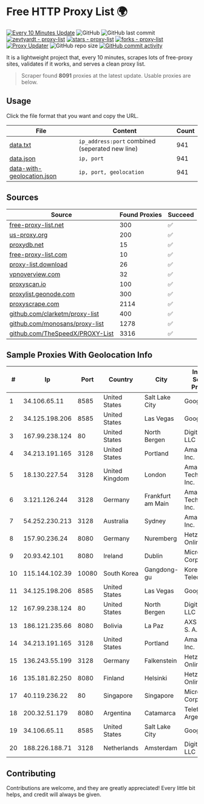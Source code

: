 
# Free HTTP Proxy List 🌍

[![Every 10 Minutes Update](https://github.com/mertguvencli/http-proxy-list/actions/workflows/main.yml/badge.svg?branch=main)](https://github.com/mertguvencli/http-proxy-list/actions/workflows/main.yml)
![GitHub](https://img.shields.io/github/license/mertguvencli/http-proxy-list)
![GitHub last commit](https://img.shields.io/github/last-commit/mertguvencli/http-proxy-list)
[![zevtyardt - proxy-list](https://img.shields.io/static/v1?label=zevtyardt&message=proxy-list&color=blue&logo=github)](https://github.com/zevtyardt/proxy-list "Go to GitHub repo")
[![stars - proxy-list](https://img.shields.io/github/stars/zevtyardt/proxy-list?style=social)](https://github.com/zevtyardt/proxy-list)
[![forks - proxy-list](https://img.shields.io/github/forks/zevtyardt/proxy-list?style=social)](https://github.com/zevtyardt/proxy-list)
[![Proxy Updater](https://github.com/zevtyardt/proxy-list/workflows/Proxy%20Updater/badge.svg)](https://github.com/zevtyardt/proxy-list/actions?query=workflow:"Proxy+Updater")
![GitHub repo size](https://img.shields.io/github/repo-size/zevtyardt/proxy-list)
[![GitHub commit activity](https://img.shields.io/github/commit-activity/m/zevtyardt/proxy-list?logo=commits)](https://github.com/zevtyardt/proxy-list/commits/main)

It is a lightweight project that, every 10 minutes, scrapes lots of free-proxy sites, validates if it works, and serves a clean proxy list.

> Scraper found **8091** proxies at the latest update. Usable proxies are below.

## Usage

Click the file format that you want and copy the URL.

|File|Content|Count|
|----|-------|-----|
|[data.txt](https://raw.githubusercontent.com/mertguvencli/http-proxy-list/main/proxy-list/data.txt)|`ip_address:port` combined (seperated new line)|941|
|[data.json](https://raw.githubusercontent.com/mertguvencli/http-proxy-list/main/proxy-list/data.json)|`ip, port`|941|
|[data-with-geolocation.json](https://raw.githubusercontent.com/mertguvencli/http-proxy-list/main/proxy-list/data-with-geolocation.json)|`ip, port, geolocation`|941|

## Sources

|Source|Found Proxies|Succeed|
|------|-------------|-------|
|[free-proxy-list.net](https://free-proxy-list.net)|300|✅|
|[us-proxy.org](https://www.us-proxy.org)|200|✅|
|[proxydb.net](http://proxydb.net)|15|✅|
|[free-proxy-list.com](https://free-proxy-list.com/?page=&port=&type%5B%5D=http&type%5B%5D=https&up_time=0&search=Search)|10|✅|
|[proxy-list.download](https://www.proxy-list.download/HTTP)|26|✅|
|[vpnoverview.com](https://vpnoverview.com/privacy/anonymous-browsing/free-proxy-servers)|32|✅|
|[proxyscan.io](https://www.proxyscan.io)|100|✅|
|[proxylist.geonode.com](https://proxylist.geonode.com/api/proxy-list?limit=300&page=1&sort_by=lastChecked&sort_type=desc&protocols=http,https)|300|✅|
|[proxyscrape.com](https://api.proxyscrape.com/v2/?request=displayproxies&protocol=http&timeout=10000&country=all&ssl=all&anonymity=all)|2114|✅|
|[github.com/clarketm/proxy-list](https://raw.githubusercontent.com/clarketm/proxy-list/master/proxy-list-raw.txt)|400|✅|
|[github.com/monosans/proxy-list](https://raw.githubusercontent.com/monosans/proxy-list/main/proxies/http.txt)|1278|✅|
|[github.com/TheSpeedX/PROXY-List](https://raw.githubusercontent.com/TheSpeedX/PROXY-List/master/http.txt)|3316|✅|


## Sample Proxies With Geolocation Info

|#|Ip|Port|Country|City|Internet Service Provider|
|-|--|----|-------|----|-------------------------|
|1|34.106.65.11|8585|United States|Salt Lake City|Google LLC|
|2|34.125.198.206|8585|United States|Las Vegas|Google LLC|
|3|167.99.238.124|80|United States|North Bergen|DigitalOcean, LLC|
|4|34.213.191.165|3128|United States|Portland|Amazon.com, Inc.|
|5|18.130.227.54|3128|United Kingdom|London|Amazon Technologies Inc.|
|6|3.121.126.244|3128|Germany|Frankfurt am Main|Amazon Technologies Inc.|
|7|54.252.230.213|3128|Australia|Sydney|Amazon.com, Inc.|
|8|157.90.236.24|8080|Germany|Nuremberg|Hetzner Online GmbH|
|9|20.93.42.101|8080|Ireland|Dublin|Microsoft Corporation|
|10|115.144.102.39|10080|South Korea|Gangdong-gu|Korea Telecom|
|11|34.125.198.206|8585|United States|Las Vegas|Google LLC|
|12|167.99.238.124|80|United States|North Bergen|DigitalOcean, LLC|
|13|186.121.235.66|8080|Bolivia|La Paz|AXS Bolivia S. A.|
|14|34.213.191.165|3128|United States|Portland|Amazon.com, Inc.|
|15|136.243.55.199|3128|Germany|Falkenstein|Hetzner Online GmbH|
|16|135.181.82.250|8080|Finland|Helsinki|Hetzner Online GmbH|
|17|40.119.236.22|80|Singapore|Singapore|Microsoft Corporation|
|18|200.32.51.179|8080|Argentina|Catamarca|Telefonica de Argentina|
|19|34.106.65.11|8585|United States|Salt Lake City|Google LLC|
|20|188.226.188.71|3128|Netherlands|Amsterdam|DigitalOcean, LLC|



## Contributing

Contributions are welcome, and they are greatly appreciated! Every
little bit helps, and credit will always be given.


